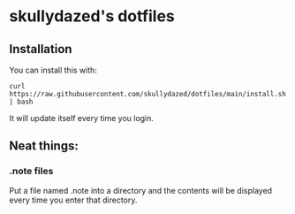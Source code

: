# skullydazed's dotfiles

## Installation

You can install this with:

    curl https://raw.githubusercontent.com/skullydazed/dotfiles/main/install.sh | bash

It will update itself every time you login.

## Neat things:

### .note files

Put a file named .note into a directory and the contents will be displayed every time you enter that directory.
